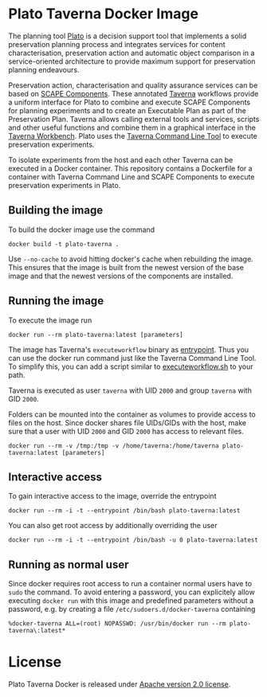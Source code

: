 # Plato Taverna Docker Image

The planning tool [Plato](http://ifs.tuwien.ac.at/dp/plato/) is a decision support tool that implements a solid preservation planning process and integrates services for content characterisation, preservation action and automatic object comparison in a service-oriented architecture to provide maximum support for preservation planning endeavours.

Preservation action, characterisation and quality assurance services can be based on [SCAPE Components](http://scp.openpreservation.org/). These annotated [Taverna](http://taverna.org.uk/) workflows provide a uniform interface for Plato to combine and execute SCAPE Components for planning experiments and to create an Executable Plan as part of the Preservation Plan. Taverna allows calling external tools and services, scripts and other useful functions and combine them in a graphical interface in the [Taverna Workbench](http://taverna.org.uk/download/workbench/). Plato uses the [Taverna Command Line Tool](http://taverna.org.uk/download/command-line-tool/) to execute preservation experiments.

To isolate experiments from the host and each other Taverna can be executed in a Docker container. This repository contains a Dockerfile for a container with Taverna Command Line and SCAPE Components to execute preservation experiments in Plato.

## Building the image

To build the docker image use the command

```
docker build -t plato-taverna .
```

Use `--no-cache` to avoid hitting docker's cache when rebuilding the image. This ensures that the image is built from the newest version of the base image and that the newest versions of the components are installed.

## Running the image

To execute the image run

```
docker run --rm plato-taverna:latest [parameters]
```

The image has Taverna's `executeworkflow` binary as [entrypoint](http://docs.docker.com/reference/builder/#entrypoint). Thus you can use the docker run command just like the Taverna Command Line Tool. To simplify this, you can add a script similar to [executeworkflow.sh](executeworkflow.sh) to your path.

Taverna is executed as user `taverna` with UID `2000` and group `taverna` with GID `2000`.

Folders can be mounted into the container as volumes to provide access to files on the host. Since docker shares file UIDs/GIDs with the host, make sure that a user with UID `2000` and GID `2000` has access to relevant files.

```
docker run --rm -v /tmp:/tmp -v /home/taverna:/home/taverna plato-taverna:latest [parameters]
```

## Interactive access
To gain interactive access to the image, override the entrypoint

```
docker run --rm -i -t --entrypoint /bin/bash plato-taverna:latest
```

You can also get root access by additionally overriding the user

```
docker run --rm -i -t --entrypoint /bin/bash -u 0 plato-taverna:latest
```

## Running as normal user
Since docker requires root access to run a container normal users have to `sudo` the command. To avoid entering a password, you can explicitely allow executing `docker run` with this image and predefined parameters without a password, e.g. by creating a file `/etc/sudoers.d/docker-taverna` containing

```
%docker-taverna ALL=(root) NOPASSWD: /usr/bin/docker run --rm plato-taverna\:latest*
```

# License
Plato Taverna Docker is released under [Apache version 2.0 license](LICENSE).
